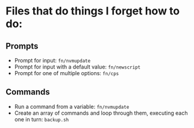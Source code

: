 # Files that do things I forget how to do:

## Prompts

* Prompt for input: `fn/nvmupdate`
* Prompt for input with a default value: `fn/newscript`
* Prompt for one of multiple options: `fn/cps`

## Commands

* Run a command from a variable: `fn/nvmupdate`
* Create an array of commands and loop through them, executing each one in turn: `backup.sh`
